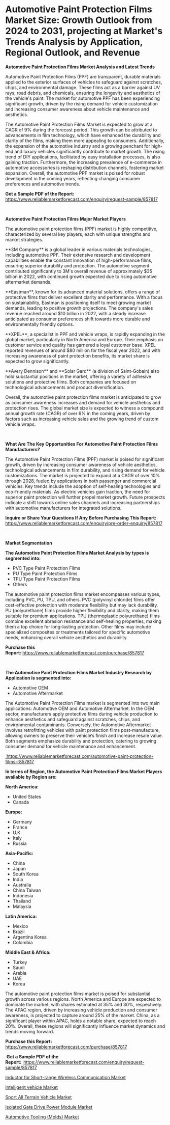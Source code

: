 <p><h1>Automotive Paint Protection Films Market Size: Growth Outlook from 2024 to 2031, projecting at Market's Trends Analysis by Application, Regional Outlook, and Revenue</h1></p><p><strong>Automotive Paint Protection Films Market Analysis and Latest Trends</strong></p>
<p><p>Automotive Paint Protection Films (PPF) are transparent, durable materials applied to the exterior surfaces of vehicles to safeguard against scratches, chips, and environmental damage. These films act as a barrier against UV rays, road debris, and chemicals, ensuring the longevity and aesthetics of the vehicle's paint. The market for automotive PPF has been experiencing significant growth, driven by the rising demand for vehicle customization and increasing consumer awareness about vehicle maintenance and aesthetics.</p><p>The Automotive Paint Protection Films Market is expected to grow at a CAGR of 9% during the forecast period. This growth can be attributed to advancements in film technology, which have enhanced the durability and clarity of the films, making them more appealing to consumers. Additionally, the expansion of the automotive industry and a growing penchant for high-end and luxury vehicles significantly contribute to market growth. The rising trend of DIY applications, facilitated by easy installation processes, is also gaining traction. Furthermore, the increasing prevalence of e-commerce in automotive accessories is reshaping distribution channels, fostering market expansion. Overall, the automotive PPF market is poised for robust development in the coming years, reflecting changing consumer preferences and automotive trends.</p></p>
<p><strong>Get a Sample PDF of the Report:&nbsp;</strong> <a href="https://www.reliablemarketforecast.com/enquiry/request-sample/857817?utm_campaign=1082&utm_medium=2&utm_source=Github&utm_content=ia&utm_term=02112024&utm_id=automotive-paint-protection-films">https://www.reliablemarketforecast.com/enquiry/request-sample/857817</a></p>
<p>&nbsp;</p>
<p><strong>Automotive Paint Protection Films Major Market Players</strong></p>
<p><p>The automotive paint protection films (PPF) market is highly competitive, characterized by several key players, each with unique strengths and market strategies.</p><p>**3M Company** is a global leader in various materials technologies, including automotive PPF. Their extensive research and development capabilities enable the constant innovation of high-performance films, ensuring superior durability and protection. The automotive segment contributed significantly to 3M's overall revenue of approximately $35 billion in 2022, with continued growth expected due to rising automotive aftermarket demands.</p><p>**Eastman**, known for its advanced material solutions, offers a range of protective films that deliver excellent clarity and performance. With a focus on sustainability, Eastman is positioning itself to meet growing market demands, leading to positive growth projections. The company's sales revenue reached around $10 billion in 2022, with a steady increase anticipated as consumer preferences shift towards more durable and environmentally friendly options.</p><p>**XPEL**, a specialist in PPF and vehicle wraps, is rapidly expanding in the global market, particularly in North America and Europe. Their emphasis on customer service and quality has garnered a loyal customer base. XPEL reported revenues of around $80 million for the fiscal year 2022, and with increasing awareness of paint protection benefits, its market share is expected to grow significantly.</p><p>**Avery Dennison** and **Solar Gard** (a division of Saint-Gobain) also hold substantial positions in the market, offering a variety of adhesive solutions and protective films. Both companies are focused on technological advancements and product diversification.</p><p>Overall, the automotive paint protection films market is anticipated to grow as consumer awareness increases and demand for vehicle aesthetics and protection rises. The global market size is expected to witness a compound annual growth rate (CAGR) of over 6% in the coming years, driven by factors such as increasing vehicle sales and the growing trend of custom vehicle wraps.</p></p>
<p>&nbsp;</p>
<p><strong>What Are The Key Opportunities For Automotive Paint Protection Films Manufacturers?</strong></p>
<p><p>The Automotive Paint Protection Films (PPF) market is poised for significant growth, driven by increasing consumer awareness of vehicle aesthetics, technological advancements in film durability, and rising demand for vehicle customizations. The market is projected to expand at a CAGR of over 10% through 2028, fueled by applications in both passenger and commercial vehicles. Key trends include the adoption of self-healing technologies and eco-friendly materials. As electric vehicles gain traction, the need for superior paint protection will further propel market growth. Future prospects indicate a shift towards online sales channels and increasing partnerships with automotive manufacturers for integrated solutions.</p></p>
<p><strong>Inquire or Share Your Questions If Any Before Purchasing This Report:</strong> <a href="https://www.reliablemarketforecast.com/enquiry/pre-order-enquiry/857817?utm_campaign=1082&utm_medium=2&utm_source=Github&utm_content=ia&utm_term=02112024&utm_id=automotive-paint-protection-films">https://www.reliablemarketforecast.com/enquiry/pre-order-enquiry/857817</a></p>
<p>&nbsp;</p>
<p><strong>Market Segmentation</strong></p>
<p><strong>The Automotive Paint Protection Films Market Analysis by types is segmented into:</strong></p>
<p><ul><li>PVC Type Paint Protection Films</li><li>PU Type Paint Protection Films</li><li>TPU Type Paint Protection Films</li><li>Others</li></ul></p>
<p><p>The automotive paint protection films market encompasses various types, including PVC, PU, TPU, and others. PVC (polyvinyl chloride) films offer cost-effective protection with moderate flexibility but may lack durability. PU (polyurethane) films provide higher flexibility and clarity, making them suitable for premium applications. TPU (thermoplastic polyurethane) films combine excellent abrasion resistance and self-healing properties, making them a top choice for long-lasting protection. Other films may include specialized composites or treatments tailored for specific automotive needs, enhancing overall vehicle aesthetics and durability.</p></p>
<p><strong>Purchase this Report:&nbsp;</strong><a href="https://www.reliablemarketforecast.com/purchase/857817?utm_campaign=1082&utm_medium=2&utm_source=Github&utm_content=ia&utm_term=02112024&utm_id=automotive-paint-protection-films">https://www.reliablemarketforecast.com/purchase/857817</a></p>
<p>&nbsp;</p>
<p><strong>The Automotive Paint Protection Films Market Industry Research by Application is segmented into:</strong></p>
<p><ul><li>Automotive OEM</li><li>Automotive Aftermarket</li></ul></p>
<p><p>The Automotive Paint Protection Films market is segmented into two main applications: Automotive OEM and Automotive Aftermarket. In the OEM sector, manufacturers apply protective films during vehicle production to enhance aesthetics and safeguard against scratches, chips, and environmental contaminants. Conversely, the Automotive Aftermarket involves retrofitting vehicles with paint protection films post-manufacture, allowing owners to preserve their vehicle’s finish and increase resale value. Both segments emphasize durability and protection, catering to growing consumer demand for vehicle maintenance and enhancement.</p></p>
<p><a href="https://www.reliablemarketforecast.com/automotive-paint-protection-films-r857817?utm_campaign=1082&utm_medium=2&utm_source=Github&utm_content=ia&utm_term=02112024&utm_id=automotive-paint-protection-films">&nbsp;https://www.reliablemarketforecast.com/automotive-paint-protection-films-r857817</a></p>
<p><strong>In terms of Region, the Automotive Paint Protection Films Market Players available by Region are:</strong></p>
<p>
    <p> <strong> North America: </strong>
        <ul>
            <li>United States</li>
            <li>Canada</li>
        </ul>
        </p> 
    <p> <strong> Europe: </strong>
        <ul>
            <li>Germany</li>
            <li>France</li>
            <li>U.K.</li>
            <li>Italy</li>
            <li>Russia</li>
        </ul>
        </p> 
    <p> <strong> Asia-Pacific: </strong>
        <ul>
            <li>China</li>
            <li>Japan</li>
            <li>South Korea</li>
            <li>India</li>
            <li>Australia</li>
            <li>China Taiwan</li>
            <li>Indonesia</li>
            <li>Thailand</li>
            <li>Malaysia</li>
        </ul>
        </p> 
    <p> <strong> Latin America: </strong>
        <ul>
            <li>Mexico</li>
            <li>Brazil</li>
            <li>Argentina Korea</li>
            <li>Colombia</li>
        </ul>
        </p> 
    <p> <strong> Middle East & Africa: </strong>
        <ul>
            <li>Turkey</li>
            <li>Saudi</li>
            <li>Arabia</li>
            <li>UAE</li>
            <li>Korea</li>
        </ul>
    </p>
    </p>
<p><p>The automotive paint protection films market is poised for substantial growth across various regions. North America and Europe are expected to dominate the market, with shares estimated at 35% and 30%, respectively. The APAC region, driven by increasing vehicle production and consumer awareness, is projected to capture around 25% of the market. China, as a significant player within APAC, holds a notable share, expected to reach 20%. Overall, these regions will significantly influence market dynamics and trends moving forward.</p></p>
<p><strong>Purchase this Report: </strong><a href="https://www.reliablemarketforecast.com/purchase/857817?utm_campaign=1082&utm_medium=2&utm_source=Github&utm_content=ia&utm_term=02112024&utm_id=automotive-paint-protection-films">https://www.reliablemarketforecast.com/purchase/857817</a></p>
<p>&nbsp;<strong>Get a Sample PDF of the Report:&nbsp;&nbsp;</strong><a href="https://www.reliablemarketforecast.com/enquiry/request-sample/857817?utm_campaign=1082&utm_medium=2&utm_source=Github&utm_content=ia&utm_term=02112024&utm_id=automotive-paint-protection-films">https://www.reliablemarketforecast.com/enquiry/request-sample/857817</a></p>
<p><strong></strong></p>
<p><p><a href="https://www.linkedin.com/pulse/strategic-roadmap-success-global-inductor-short-range-wireless-2yjuf?utm_campaign=1082&utm_medium=2&utm_source=Github&utm_content=ia&utm_term=02112024&utm_id=automotive-paint-protection-films">Inductor for Short-range Wireless Communication Market</a></p><p><a href="https://github.com/marcouhbmammoc/Market-Research-Report-List-1/blob/main/intelligent-vehicle-market.md?utm_campaign=1082&utm_medium=2&utm_source=Github&utm_content=ia&utm_term=02112024&utm_id=automotive-paint-protection-films">Intelligent vehicle Market</a></p><p><a href="https://github.com/judesaxav/Market-Research-Report-List-1/blob/main/sport-all-terrain-vehicle-market.md?utm_campaign=1082&utm_medium=2&utm_source=Github&utm_content=ia&utm_term=02112024&utm_id=automotive-paint-protection-films">Sport All Terrain Vehicle Market</a></p><p><a href="https://www.linkedin.com/pulse/sustainability-trends-isolated-gate-drive-power-module-industry-w0tjf?utm_campaign=1082&utm_medium=2&utm_source=Github&utm_content=ia&utm_term=02112024&utm_id=automotive-paint-protection-films">Isolated Gate Drive Power Module Market</a></p><p><a href="https://issuu.com/reportprime-2/docs/automotive-tooling-molds-market-siz_1d00dab5c50999?utm_campaign=1082&utm_medium=2&utm_source=Github&utm_content=ia&utm_term=02112024&utm_id=automotive-paint-protection-films">Automotive Tooling (Molds) Market</a></p></p>